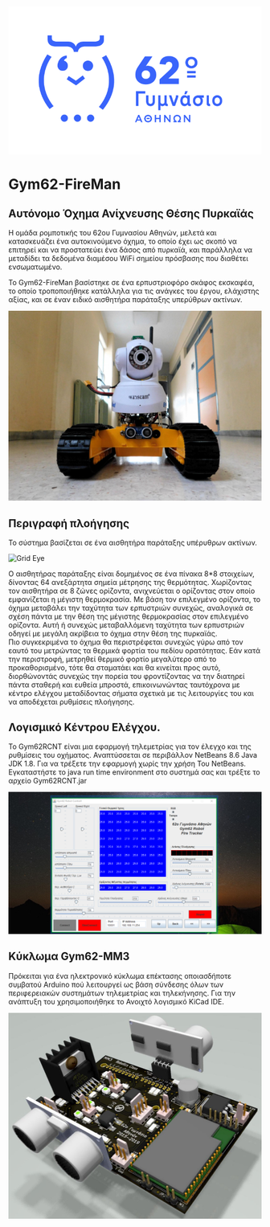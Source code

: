 ![62 Γυμνάσιο Αθηνών](./Images/62Buge.png)

# Gym62-FireMan
## Αυτόνομο Όχημα Ανίχνευσης Θέσης Πυρκαϊάς

Η ομάδα ρομποτικής του 62ου Γυμνασίου Αθηνών, μελετά και κατασκευάζει ένα  αυτοκινούμενο όχημα, το οποίο έχει ως σκοπό να επιτηρεί και να προστατεύει ένα δάσος από πυρκαϊά, και παράλληλα να μεταδίδει τα δεδομένα διαμέσου WiFi σημείου πρόσβασης που διαθέτει ενσωματωμένο.

Το Gym62-FireMan βασίστηκε σε ένα ερπυστριοφόρο σκάφος εκσκαφέα, το οποίο τροποποιήθηκε κατάλληλα για τις ανάγκες του έργου, ελάχιστης αξίας, και σε έναν ειδικό αισθητήρα παράταξης υπερύθρων ακτίνων. 

![Gym62 Front](./Images/Gym62-Front.jpg)

## Περιγραφή πλοήγησης

 Το σύστημα βασίζεται σε ένα αισθητήρα παράταξης υπέρυθρων ακτίνων.
 
 ![Grid Eye](./Images/G116843016_Panasonic_Grid-EYEInfraredArraySensors.png)
 
Ο αισθητήρας παράταξης είναι δομημένος σε ένα πίνακα 8*8 στοιχείων, δίνοντας 64 ανεξάρτητα σημεία μέτρησης της θερμότητας.
 Χωρίζοντας τον αισθητήρα σε 8 ζώνες ορίζοντα, ανιχνεύεται ο ορίζοντας στον οποίο εμφανίζεται η μέγιστη θερμοκρασία. Με βάση τον επιλεγμένο ορίζοντα, το όχημα μεταβάλει την ταχύτητα των ερπυστριών συνεχώς, αναλογικά σε σχέση πάντα με την θέση της μέγιστης θερμοκρασίας στον επιλεγμένο ορίζοντα.
 Αυτή ή συνεχώς μεταβαλλόμενη ταχύτητα των ερπυστριών οδηγεί με μεγάλη ακρίβεια το όχημα στην θέση της πυρκαϊάς.   
 Πιο συγκεκριμένα το όχημα θα περιστρέφεται συνεχώς γύρω από τον εαυτό του μετρώντας τα θερμικά φορτία του πεδίου ορατότητας. Εάν κατά την περιστροφή, μετρηθεί θερμικό φορτίο μεγαλύτερο από το προκαθορισμένο, τότε θα σταματάει και θα κινείται προς αυτό, διορθώνοντάς συνεχώς την πορεία του φροντίζοντας να την διατηρεί πάντα σταθερή και ευθεία μπροστά, επικοινωνώντας ταυτόχρονα με κέντρο ελέγχου μεταδίδοντας σήματα σχετικά με τις λειτουργίες του και να αποδέχεται ρυθμίσεις πλοήγησης.

## Λογισμικό Κέντρου Ελέγχου.
Το Gym62RCNT είναι μια εφαρμογή τηλεμετρίας για τον έλεγχο και της ρυθμίσεις του οχήματος.
Αναπτύσσεται σε περιβάλλον NetBeans 8.6 Java JDK 1.8.
Για να τρέξετε την εφαρμογή χωρίς την χρήση Του  NetBeans. Εγκαταστήστε το  java run time environment στο συστημά σας και τρέξτε το αρχείο  Gym62RCNT.jar

![Gym62 Control](./Images/GYM62-control.png)

## Κύκλωμα Gym62-MM3
Πρόκειται για ένα ηλεκτρονικό κύκλωμα επέκτασης οποιασδήποτε συμβατού Arduino πού λειτουργεί ως βάση σύνδεσης όλων των περιφερειακών συστημάτων τηλεμετρίας και τηλεκήνησης.
Για την ανάπτυξη του χρησιμοποιήθηκε το Ανοιχτό λογισμικό  KiCad IDE.

![MM3-1](./Images/MM3-3D1.jpg)


